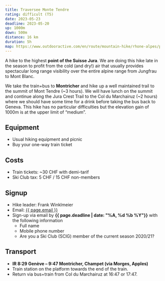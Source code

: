 ```yaml
---
title: Traversee Monte Tendre
rating: difficult (T5)
date: 2023-05-23
deadline: 2023-05-20
up: 1000m
down: 500m
distance: 16 km
duration: 5h
map: https://www.outdooractive.com/en/route/mountain-hike/rhone-alpes/pointe-noire-de-pormenaz/259716272/?share=%7Ezvzf73vk%244ossv97e
---
```

A hike to the highest **point of the Suisse Jura**. We are doing this hike late in the season to profit
from the cold (and dry!) air that usually provides spectacular long range visibility over the entire
alpine range from Jungfrau to Mont Blanc.

We take the train+bus to **Montricher** and hike up a well maintained trail to the summit of Mont
Tendre (~3 hours). We will have lunch on the summit and continue along the Jura Crest Trail to
the Col du Marchairuz (~2 hours) where we should have some time for a drink before taking the
bus back to Geneva. This hike has no particular difficulties but the elevation gain of 1000m is at the
upper limit of “medium”.

## <i class="bi bi-card-checklist"></i>Equipment
- Usual hiking equipment and picnic
- Buy your one-way train ticket

## <i class="bi bi-piggy-bank"></i>Costs
- Train tickets: ~30 CHF with demi-tarif
- Ski Club tax: 5 CHF / 15 CHF non-members

## <i class="bi bi-envelope-at"></i>Signup
- Hike leader: Frank Winklmeier
- Email: <a href="mailto:{{ page.email }}?subject=SCIG {{page.title}}">{{ page.email }}</a>
- Sign-up via email by **{{ page.deadline | date: "%A, %d %b %Y"}}** with the following information
  - Full name
  - Mobile phone number
  - Are you a Ski Club (SCIG) member of the current season 2020/21?

## <i class="bi bi-train-front"></i>Transport
- **IR 8:29 Genève – 9:47 Montricher, Champet (via Morges, Apples)**
- Train station on the platform towards the end of the train.
- Return via bus+train from Col du Marchairuz at 16:47 or 17:47.
